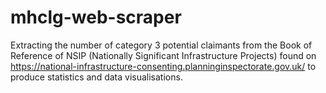 # mhclg-web-scraper
 Extracting the number of category 3 potential claimants from the Book of Reference of NSIP (Nationally Significant Infrastructure Projects) found on https://national-infrastructure-consenting.planninginspectorate.gov.uk/ to produce statistics and data visualisations.
